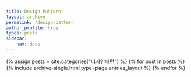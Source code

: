 ```yaml
---
title: Design Pattern
layout: archive
permalink: /design-pattern
author_profile: true
types: posts
sidebar:
    nav: docs
---
```


{% assign posts = site.categories["디자인패턴"] %}
{% for post in posts %}
    {% include archive-single.html type=page.entries_layout %}
{% endfor %}